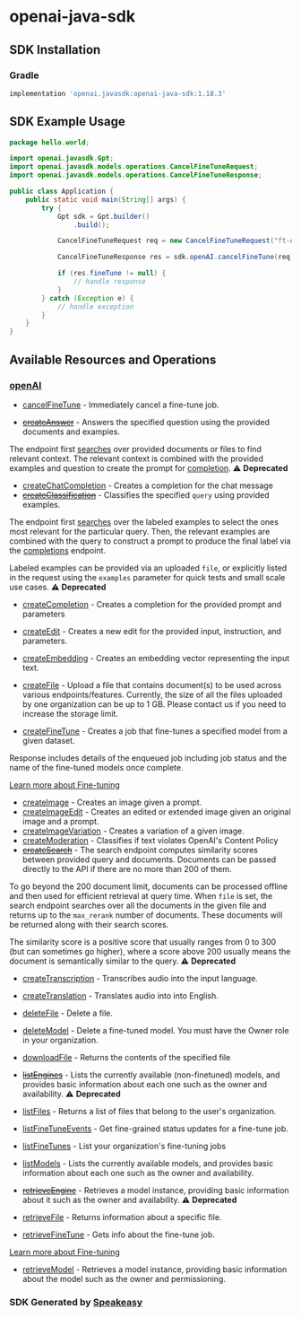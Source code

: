 # openai-java-sdk

<!-- Start SDK Installation -->
## SDK Installation

### Gradle

```groovy
implementation 'openai.javasdk:openai-java-sdk:1.18.3'
```
<!-- End SDK Installation -->

## SDK Example Usage
<!-- Start SDK Example Usage -->
```java
package hello.world;

import openai.javasdk.Gpt;
import openai.javasdk.models.operations.CancelFineTuneRequest;
import openai.javasdk.models.operations.CancelFineTuneResponse;

public class Application {
    public static void main(String[] args) {
        try {
            Gpt sdk = Gpt.builder()
                .build();

            CancelFineTuneRequest req = new CancelFineTuneRequest("ft-AF1WoRqd3aJAHsqc9NY7iL8F");            

            CancelFineTuneResponse res = sdk.openAI.cancelFineTune(req);

            if (res.fineTune != null) {
                // handle response
            }
        } catch (Exception e) {
            // handle exception
        }
    }
}
```
<!-- End SDK Example Usage -->

<!-- Start SDK Available Operations -->
## Available Resources and Operations


### [openAI](docs/openai/README.md)

* [cancelFineTune](docs/openai/README.md#cancelfinetune) - Immediately cancel a fine-tune job.

* [~~createAnswer~~](docs/openai/README.md#createanswer) - Answers the specified question using the provided documents and examples.

The endpoint first [searches](/docs/api-reference/searches) over provided documents or files to find relevant context. The relevant context is combined with the provided examples and question to create the prompt for [completion](/docs/api-reference/completions).
 :warning: **Deprecated**
* [createChatCompletion](docs/openai/README.md#createchatcompletion) - Creates a completion for the chat message
* [~~createClassification~~](docs/openai/README.md#createclassification) - Classifies the specified `query` using provided examples.

The endpoint first [searches](/docs/api-reference/searches) over the labeled examples
to select the ones most relevant for the particular query. Then, the relevant examples
are combined with the query to construct a prompt to produce the final label via the
[completions](/docs/api-reference/completions) endpoint.

Labeled examples can be provided via an uploaded `file`, or explicitly listed in the
request using the `examples` parameter for quick tests and small scale use cases.
 :warning: **Deprecated**
* [createCompletion](docs/openai/README.md#createcompletion) - Creates a completion for the provided prompt and parameters
* [createEdit](docs/openai/README.md#createedit) - Creates a new edit for the provided input, instruction, and parameters.
* [createEmbedding](docs/openai/README.md#createembedding) - Creates an embedding vector representing the input text.
* [createFile](docs/openai/README.md#createfile) - Upload a file that contains document(s) to be used across various endpoints/features. Currently, the size of all the files uploaded by one organization can be up to 1 GB. Please contact us if you need to increase the storage limit.

* [createFineTune](docs/openai/README.md#createfinetune) - Creates a job that fine-tunes a specified model from a given dataset.

Response includes details of the enqueued job including job status and the name of the fine-tuned models once complete.

[Learn more about Fine-tuning](/docs/guides/fine-tuning)

* [createImage](docs/openai/README.md#createimage) - Creates an image given a prompt.
* [createImageEdit](docs/openai/README.md#createimageedit) - Creates an edited or extended image given an original image and a prompt.
* [createImageVariation](docs/openai/README.md#createimagevariation) - Creates a variation of a given image.
* [createModeration](docs/openai/README.md#createmoderation) - Classifies if text violates OpenAI's Content Policy
* [~~createSearch~~](docs/openai/README.md#createsearch) - The search endpoint computes similarity scores between provided query and documents. Documents can be passed directly to the API if there are no more than 200 of them.

To go beyond the 200 document limit, documents can be processed offline and then used for efficient retrieval at query time. When `file` is set, the search endpoint searches over all the documents in the given file and returns up to the `max_rerank` number of documents. These documents will be returned along with their search scores.

The similarity score is a positive score that usually ranges from 0 to 300 (but can sometimes go higher), where a score above 200 usually means the document is semantically similar to the query.
 :warning: **Deprecated**
* [createTranscription](docs/openai/README.md#createtranscription) - Transcribes audio into the input language.
* [createTranslation](docs/openai/README.md#createtranslation) - Translates audio into into English.
* [deleteFile](docs/openai/README.md#deletefile) - Delete a file.
* [deleteModel](docs/openai/README.md#deletemodel) - Delete a fine-tuned model. You must have the Owner role in your organization.
* [downloadFile](docs/openai/README.md#downloadfile) - Returns the contents of the specified file
* [~~listEngines~~](docs/openai/README.md#listengines) - Lists the currently available (non-finetuned) models, and provides basic information about each one such as the owner and availability. :warning: **Deprecated**
* [listFiles](docs/openai/README.md#listfiles) - Returns a list of files that belong to the user's organization.
* [listFineTuneEvents](docs/openai/README.md#listfinetuneevents) - Get fine-grained status updates for a fine-tune job.

* [listFineTunes](docs/openai/README.md#listfinetunes) - List your organization's fine-tuning jobs

* [listModels](docs/openai/README.md#listmodels) - Lists the currently available models, and provides basic information about each one such as the owner and availability.
* [~~retrieveEngine~~](docs/openai/README.md#retrieveengine) - Retrieves a model instance, providing basic information about it such as the owner and availability. :warning: **Deprecated**
* [retrieveFile](docs/openai/README.md#retrievefile) - Returns information about a specific file.
* [retrieveFineTune](docs/openai/README.md#retrievefinetune) - Gets info about the fine-tune job.

[Learn more about Fine-tuning](/docs/guides/fine-tuning)

* [retrieveModel](docs/openai/README.md#retrievemodel) - Retrieves a model instance, providing basic information about the model such as the owner and permissioning.
<!-- End SDK Available Operations -->

### SDK Generated by [Speakeasy](https://docs.speakeasyapi.dev/docs/using-speakeasy/client-sdks)
